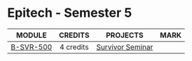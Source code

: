 # Epitech - Semester 5

<table>
  <thead style="font-size: 1rem">
    <tr>
      <th>MODULE</th>
      <th>CREDITS</th>
      <th>PROJECTS</th>
      <th>MARK</th>
    </tr>
  </thead>
  <tbody style="font-size: 1rem; text-align: center">
    <tr>
      <td rowspan="1">
        <a href="./B-SVR-500">B-SVR-500</a>
      </td>
      <td rowspan="1">4 credits</td>
      <td>
        <a href="./B-PDG-300">Survivor Seminar</a>
      </td>
    </tr>
  </tbody>
</table>
